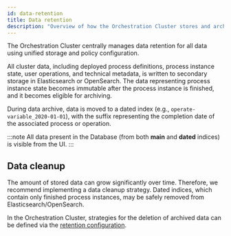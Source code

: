 ```yaml
---
id: data-retention
title: Data retention
description: "Overview of how the Orchestration Cluster stores and archives data in Elasticsearch or OpenSearch."
---
```


The Orchestration Cluster centrally manages data retention for all data using unified storage and policy configuration.

All cluster data, including deployed process definitions, process instance state, user operations, and technical metadata, is written to secondary storage in Elasticsearch or OpenSearch. The data representing process instance state becomes immutable after the process instance is finished, and it becomes eligible for archiving.

During data archive, data is moved to a dated index (e.g., `operate-variable_2020-01-01`), with the suffix representing the completion date of the associated process or operation.

:::note
All data present in the Database (from both **main** and **dated** indices) is visible from the UI.
:::

## Data cleanup

The amount of stored data can grow significantly over time. Therefore, we recommend implementing a data cleanup strategy.
Dated indices, which contain only finished process instances, may be safely removed from Elasticsearch/OpenSearch.

In the Orchestration Cluster, strategies for the deletion of archived data can be defined via the [retention configuration](/self-managed/components/orchestration-cluster/zeebe/exporters/camunda-exporter.md?configuration=retention#options).
